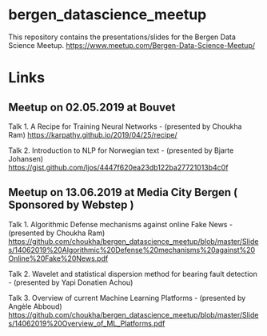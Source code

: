 # bergen_datascience_meetup
This repository contains the presentations/slides for the Bergen Data Science Meetup.
https://www.meetup.com/Bergen-Data-Science-Meetup/

# Links
## Meetup on 02.05.2019 at Bouvet
Talk 1. A Recipe for Training Neural Networks - (presented by Choukha Ram)
https://karpathy.github.io/2019/04/25/recipe/

Talk 2. Introduction to NLP for Norwegian text - (presented by Bjarte Johansen)
https://gist.github.com/ljos/4447f620ea23db122ba27721013b4c0f

## Meetup on 13.06.2019 at Media City Bergen ( Sponsored by Webstep )
Talk 1.  Algorithmic Defense mechanisms against online Fake News - (presented by Choukha Ram)
https://github.com/choukha/bergen_datascience_meetup/blob/master/Slides/14062019%20Algorithmic%20Defense%20mechanisms%20against%20Online%20Fake%20News.pdf

Talk 2. Wavelet and statistical dispersion method for bearing fault detection - (presented by Yapi Donatien Achou)


Talk 3. Overview of current Machine Learning Platforms - (presented by Angèle Abboud)
https://github.com/choukha/bergen_datascience_meetup/blob/master/Slides/14062019%20Overview_of_ML_Platforms.pdf

